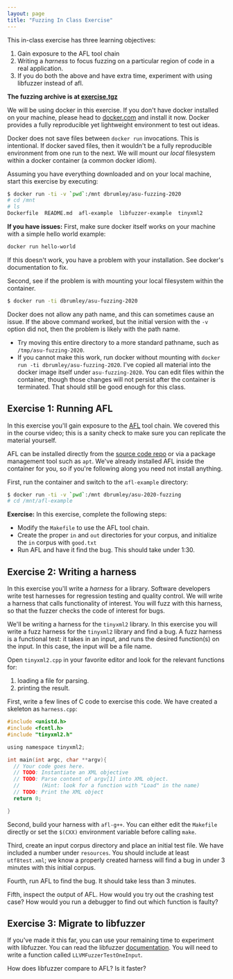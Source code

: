 ```yaml
---
layout: page
title: "Fuzzing In Class Exercise"
---
```


This in-class exercise has three learning objectives:
   1. Gain exposure to the AFL tool chain
   2. Writing a *harness* to focus fuzzing on a particular region of code in a
      real application.
   3. If you do both the above and have extra time, experiment with using
      libfuzzer instead of afl.

**The fuzzing archive is at [exercise.tgz](https://www.tiffanybao.com/courses/cse545/labs/week12/exercise.tgz)**

We will be using docker in this exercise. If you don't have docker installed on
your machine, please head to [docker.com](https://docker.com) and install it
now. Docker provides a fully reproducible yet lightweight environment to test
out ideas.

Docker does not save files between `docker run` invocations. This is
intentional. If docker saved files, then it wouldn't be a fully reproducible
environment from one run to the next. We will mount our *local* filesystem
within a docker container (a common docker idiom).


Assuming you have everything downloaded and on your local machine, start this
exercise by executing:

```bash
$ docker run -ti -v `pwd`:/mnt dbrumley/asu-fuzzing-2020
# cd /mnt
# ls
Dockerfile  README.md  afl-example  libfuzzer-example  tinyxml2
```

**If you have issues:**
First, make sure docker itself works on your machine with a simple hello world
example:
```bash
docker run hello-world
```
If this doesn't work, you have a problem with your installation. See docker's
documentation to fix.

Second, see if the problem is with mounting your local filesystem within the
container.
```bash
$ docker run -ti dbrumley/asu-fuzzing-2020
```

Docker does not allow any path name, and this can sometimes cause an
issue. If the above command worked, but the initial version with the `-v` option
did not, then the problem is likely with the path name.
   * Try moving this entire directory to a more standard pathname, such as
`/tmp/asu-fuzzing-2020`.
   * If you cannot make this work, run docker without mounting with `docker run
     -ti dbrumley/asu-fuzzing-2020`. I've copied all material into the docker
     image itself under `asu-fuzzing-2020`. You can edit files within the
     container, though those changes will not persist after the container is
     terminated. That should still be good enough for this class.


## Exercise 1: Running AFL

In this exercise you'll gain exposure to the
[AFL](https://github.com/google/AFL) tool chain. We covered this in the course video;
this is a sanity check to make sure you can replicate the material yourself.

AFL can be installed directly from the [source code
repo](https://github.com/google/AFL) or via a package management tool such as
`apt`. We've already installed AFL inside the container for you, so if you're
following along you need not install anything.

First, run the container and switch to the `afl-example` directory:
```bash
$ docker run -ti -v `pwd`:/mnt dbrumley/asu-2020-fuzzing
# cd /mnt/afl-example
```

**Exercise:** In this exercise, complete the following steps:

  * Modify the `Makefile` to use the AFL tool chain.
  * Create the proper `in` and `out` directories for your corpus, and initialize
    the `in` corpus with `good.txt`
  * Run AFL and have it find the bug. This should take under 1:30.

## Exercise 2: Writing a harness

In this exercise you'll write a *harness* for a library.  Software developers
write test harnesses for regression testing and quality control.  We will write
a harness that calls functionality of interest. You will fuzz with this harness,
so that the fuzzer checks the code of interest for bugs.

We'll be writing a harness for the `tinyxml2` library. In this exercise you will
write a fuzz harness for the `tinyxml2` library and find a bug. A fuzz harness
is a functional test: it takes in an input, and runs the desired function(s) on
the input. In this case, the input will be a file name.

Open `tinyxml2.cpp` in your favorite editor and look for the relevant functions
for:
   1) loading a file for parsing.
   2) printing the result.

First, write a few lines of C code to exercise this code. We have created a
skeleton as `harness.cpp`:

```C
#include <unistd.h>
#include <fcntl.h>
#include "tinyxml2.h"

using namespace tinyxml2;

int main(int argc, char **argv){
  // Your code goes here.
  // TODO: Instantiate an XML objective
  // TODO: Parse content of argv[1] into XML object.
  //       (Hint: look for a function with "Load" in the name)
  // TODO: Print the XML object
  return 0;

}
```

Second, build your harness with `afl-g++`.  You can either edit the `Makefile`
directly or set the `$(CXX)` environment variable before calling `make`.

Third, create an input corpus directory and place an initial test file.  We have
included a number under `resources`.  You should include at least
`utf8test.xml`; we know a properly created harness will find a bug in under 3
minutes with this initial corpus.

Fourth, run AFL to find the bug. It should take less than 3 minutes.

Fifth, inspect the output of AFL. How would you try out the crashing test case?
How would you run a debugger to find out which function is faulty?

## Exercise 3: Migrate to libfuzzer

If you've made it this far, you can use your remaining time to experiment with
libfuzzer.  You can read the libfuzzer [documentation](https://libfuzzer.info).
You will need to write a function called `LLVMFuzzerTestOneInput`.

How does libfuzzer compare to AFL?  Is it faster?
